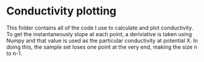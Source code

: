 # Conductivity plotting

This folder contains all of the code I use to calculate and plot conductivity. To get the instantaneously slope at each point, a deriviative is taken using Numpy and that value is used as the particular conductivity at potential X. In doing this, the sample set loses one point at the very end, making the size n to n-1.